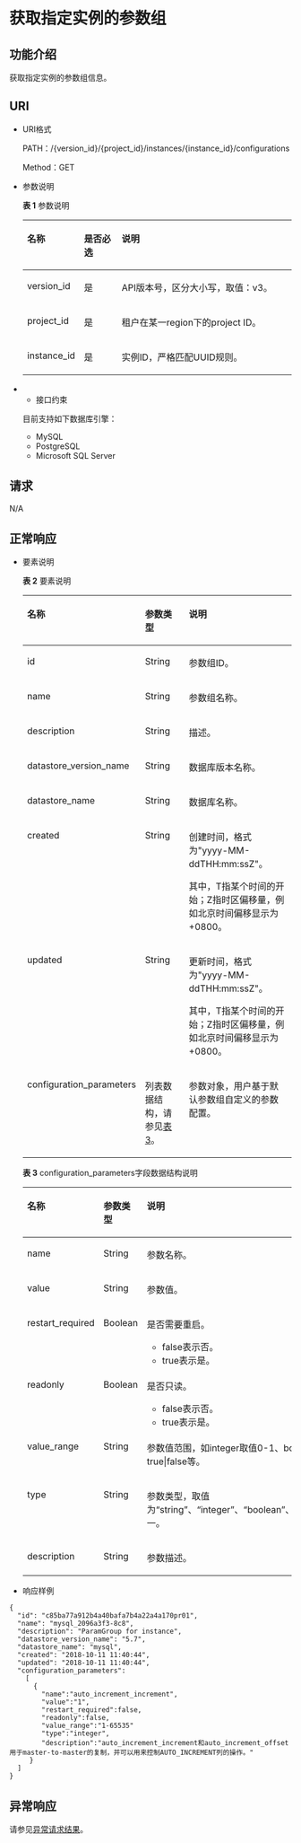 # 获取指定实例的参数组<a name="rds_09_0306"></a>

## 功能介绍<a name="section8137930122719"></a>

获取指定实例的参数组信息。

## URI<a name="section1013703014278"></a>

-   URI格式

    PATH：/\{version\_id\}/\{project\_id\}/instances/\{instance\_id\}/configurations

    Method：GET

-   参数说明

    **表 1**  参数说明

    <a name="table11137330152717"></a>
    <table><thead align="left"><tr id="row6355630152713"><th class="cellrowborder" valign="top" width="21.14%" id="mcps1.2.4.1.1"><p id="p17355143011279"><a name="p17355143011279"></a><a name="p17355143011279"></a>名称</p>
    </th>
    <th class="cellrowborder" valign="top" width="14.000000000000002%" id="mcps1.2.4.1.2"><p id="p435563012275"><a name="p435563012275"></a><a name="p435563012275"></a>是否必选</p>
    </th>
    <th class="cellrowborder" valign="top" width="64.86%" id="mcps1.2.4.1.3"><p id="p635513013278"><a name="p635513013278"></a><a name="p635513013278"></a>说明</p>
    </th>
    </tr>
    </thead>
    <tbody><tr id="row12355930152719"><td class="cellrowborder" valign="top" width="21.14%" headers="mcps1.2.4.1.1 "><p id="p635514309277"><a name="p635514309277"></a><a name="p635514309277"></a>version_id</p>
    </td>
    <td class="cellrowborder" valign="top" width="14.000000000000002%" headers="mcps1.2.4.1.2 "><p id="p1035543072714"><a name="p1035543072714"></a><a name="p1035543072714"></a>是</p>
    </td>
    <td class="cellrowborder" valign="top" width="64.86%" headers="mcps1.2.4.1.3 "><p id="p2355123082719"><a name="p2355123082719"></a><a name="p2355123082719"></a>API版本号，区分大小写，取值：v3。</p>
    </td>
    </tr>
    <tr id="row1235520308278"><td class="cellrowborder" valign="top" width="21.14%" headers="mcps1.2.4.1.1 "><p id="p0355130202712"><a name="p0355130202712"></a><a name="p0355130202712"></a>project_id</p>
    </td>
    <td class="cellrowborder" valign="top" width="14.000000000000002%" headers="mcps1.2.4.1.2 "><p id="p1735511302279"><a name="p1735511302279"></a><a name="p1735511302279"></a>是</p>
    </td>
    <td class="cellrowborder" valign="top" width="64.86%" headers="mcps1.2.4.1.3 "><p id="p5355183014275"><a name="p5355183014275"></a><a name="p5355183014275"></a>租户在某一region下的project ID。</p>
    </td>
    </tr>
    <tr id="row335573052719"><td class="cellrowborder" valign="top" width="21.14%" headers="mcps1.2.4.1.1 "><p id="p143551530112714"><a name="p143551530112714"></a><a name="p143551530112714"></a>instance_id</p>
    </td>
    <td class="cellrowborder" valign="top" width="14.000000000000002%" headers="mcps1.2.4.1.2 "><p id="p163551830202719"><a name="p163551830202719"></a><a name="p163551830202719"></a>是</p>
    </td>
    <td class="cellrowborder" valign="top" width="64.86%" headers="mcps1.2.4.1.3 "><p id="p735515304272"><a name="p735515304272"></a><a name="p735515304272"></a>实例ID，严格匹配UUID规则。</p>
    </td>
    </tr>
    </tbody>
    </table>


-   -   接口约束

    目前支持如下数据库引擎：

    -   MySQL
    -   PostgreSQL
    -   Microsoft SQL Server



## 请求<a name="section20152163016277"></a>

N/A

## 正常响应<a name="section14152103042715"></a>

-   要素说明

    **表 2**  要素说明

    <a name="table71681830152719"></a>
    <table><thead align="left"><tr id="row133554304277"><th class="cellrowborder" valign="top" width="23.01230123012301%" id="mcps1.2.4.1.1"><p id="p1235583052717"><a name="p1235583052717"></a><a name="p1235583052717"></a>名称</p>
    </th>
    <th class="cellrowborder" valign="top" width="23.3023302330233%" id="mcps1.2.4.1.2"><p id="p1735523017272"><a name="p1735523017272"></a><a name="p1735523017272"></a>参数类型</p>
    </th>
    <th class="cellrowborder" valign="top" width="53.685368536853694%" id="mcps1.2.4.1.3"><p id="p193551030132710"><a name="p193551030132710"></a><a name="p193551030132710"></a>说明</p>
    </th>
    </tr>
    </thead>
    <tbody><tr id="row1935563082719"><td class="cellrowborder" valign="top" width="23.01230123012301%" headers="mcps1.2.4.1.1 "><p id="p17355530122713"><a name="p17355530122713"></a><a name="p17355530122713"></a>id</p>
    </td>
    <td class="cellrowborder" valign="top" width="23.3023302330233%" headers="mcps1.2.4.1.2 "><p id="p0355193022717"><a name="p0355193022717"></a><a name="p0355193022717"></a>String</p>
    </td>
    <td class="cellrowborder" valign="top" width="53.685368536853694%" headers="mcps1.2.4.1.3 "><p id="p113555303274"><a name="p113555303274"></a><a name="p113555303274"></a>参数组ID。</p>
    </td>
    </tr>
    <tr id="row1735516302274"><td class="cellrowborder" valign="top" width="23.01230123012301%" headers="mcps1.2.4.1.1 "><p id="p1335553062711"><a name="p1335553062711"></a><a name="p1335553062711"></a>name</p>
    </td>
    <td class="cellrowborder" valign="top" width="23.3023302330233%" headers="mcps1.2.4.1.2 "><p id="p1835543022714"><a name="p1835543022714"></a><a name="p1835543022714"></a>String</p>
    </td>
    <td class="cellrowborder" valign="top" width="53.685368536853694%" headers="mcps1.2.4.1.3 "><p id="p1535503011277"><a name="p1535503011277"></a><a name="p1535503011277"></a>参数组名称。</p>
    </td>
    </tr>
    <tr id="row63551530132716"><td class="cellrowborder" valign="top" width="23.01230123012301%" headers="mcps1.2.4.1.1 "><p id="p13551030112711"><a name="p13551030112711"></a><a name="p13551030112711"></a>description</p>
    </td>
    <td class="cellrowborder" valign="top" width="23.3023302330233%" headers="mcps1.2.4.1.2 "><p id="p13556307276"><a name="p13556307276"></a><a name="p13556307276"></a>String</p>
    </td>
    <td class="cellrowborder" valign="top" width="53.685368536853694%" headers="mcps1.2.4.1.3 "><p id="p4355113092715"><a name="p4355113092715"></a><a name="p4355113092715"></a>描述。</p>
    </td>
    </tr>
    <tr id="row735515304278"><td class="cellrowborder" valign="top" width="23.01230123012301%" headers="mcps1.2.4.1.1 "><p id="p1535518301272"><a name="p1535518301272"></a><a name="p1535518301272"></a>datastore_version_name</p>
    </td>
    <td class="cellrowborder" valign="top" width="23.3023302330233%" headers="mcps1.2.4.1.2 "><p id="p1535511303279"><a name="p1535511303279"></a><a name="p1535511303279"></a>String</p>
    </td>
    <td class="cellrowborder" valign="top" width="53.685368536853694%" headers="mcps1.2.4.1.3 "><p id="p1835516301278"><a name="p1835516301278"></a><a name="p1835516301278"></a>数据库版本名称。</p>
    </td>
    </tr>
    <tr id="row123556307271"><td class="cellrowborder" valign="top" width="23.01230123012301%" headers="mcps1.2.4.1.1 "><p id="p113551630112710"><a name="p113551630112710"></a><a name="p113551630112710"></a>datastore_name</p>
    </td>
    <td class="cellrowborder" valign="top" width="23.3023302330233%" headers="mcps1.2.4.1.2 "><p id="p2035583016274"><a name="p2035583016274"></a><a name="p2035583016274"></a>String</p>
    </td>
    <td class="cellrowborder" valign="top" width="53.685368536853694%" headers="mcps1.2.4.1.3 "><p id="p1435553062714"><a name="p1435553062714"></a><a name="p1435553062714"></a>数据库名称。</p>
    </td>
    </tr>
    <tr id="row163551230122718"><td class="cellrowborder" valign="top" width="23.01230123012301%" headers="mcps1.2.4.1.1 "><p id="p133555309277"><a name="p133555309277"></a><a name="p133555309277"></a>created</p>
    </td>
    <td class="cellrowborder" valign="top" width="23.3023302330233%" headers="mcps1.2.4.1.2 "><p id="p14355143016275"><a name="p14355143016275"></a><a name="p14355143016275"></a>String</p>
    </td>
    <td class="cellrowborder" valign="top" width="53.685368536853694%" headers="mcps1.2.4.1.3 "><p id="p20355830172718"><a name="p20355830172718"></a><a name="p20355830172718"></a>创建时间，格式为"yyyy-MM-ddTHH:mm:ssZ"。</p>
    <p id="p15355193018279"><a name="p15355193018279"></a><a name="p15355193018279"></a>其中，T指某个时间的开始；Z指时区偏移量，例如北京时间偏移显示为+0800。</p>
    </td>
    </tr>
    <tr id="row17355123011278"><td class="cellrowborder" valign="top" width="23.01230123012301%" headers="mcps1.2.4.1.1 "><p id="p11355123016277"><a name="p11355123016277"></a><a name="p11355123016277"></a>updated</p>
    </td>
    <td class="cellrowborder" valign="top" width="23.3023302330233%" headers="mcps1.2.4.1.2 "><p id="p1355183013273"><a name="p1355183013273"></a><a name="p1355183013273"></a>String</p>
    </td>
    <td class="cellrowborder" valign="top" width="53.685368536853694%" headers="mcps1.2.4.1.3 "><p id="p15355133016272"><a name="p15355133016272"></a><a name="p15355133016272"></a>更新时间，格式为"yyyy-MM-ddTHH:mm:ssZ"。</p>
    <p id="p53551930182720"><a name="p53551930182720"></a><a name="p53551930182720"></a>其中，T指某个时间的开始；Z指时区偏移量，例如北京时间偏移显示为+0800。</p>
    </td>
    </tr>
    <tr id="row2355730152716"><td class="cellrowborder" valign="top" width="23.01230123012301%" headers="mcps1.2.4.1.1 "><p id="p8355133002719"><a name="p8355133002719"></a><a name="p8355133002719"></a>configuration_parameters</p>
    </td>
    <td class="cellrowborder" valign="top" width="23.3023302330233%" headers="mcps1.2.4.1.2 "><p id="p135518306279"><a name="p135518306279"></a><a name="p135518306279"></a>列表数据结构，请参见<a href="#table19183193052719">表3</a>。</p>
    </td>
    <td class="cellrowborder" valign="top" width="53.685368536853694%" headers="mcps1.2.4.1.3 "><p id="p435512305278"><a name="p435512305278"></a><a name="p435512305278"></a>参数对象，用户基于默认参数组自定义的参数配置。</p>
    </td>
    </tr>
    </tbody>
    </table>

    **表 3**  configuration\_parameters字段数据结构说明

    <a name="table19183193052719"></a>
    <table><thead align="left"><tr id="row13355163082719"><th class="cellrowborder" valign="top" width="23.18231823182318%" id="mcps1.2.4.1.1"><p id="p1635513305278"><a name="p1635513305278"></a><a name="p1635513305278"></a>名称</p>
    </th>
    <th class="cellrowborder" valign="top" width="22.952295229522953%" id="mcps1.2.4.1.2"><p id="p635593015275"><a name="p635593015275"></a><a name="p635593015275"></a>参数类型</p>
    </th>
    <th class="cellrowborder" valign="top" width="53.86538653865386%" id="mcps1.2.4.1.3"><p id="p13551230172713"><a name="p13551230172713"></a><a name="p13551230172713"></a>说明</p>
    </th>
    </tr>
    </thead>
    <tbody><tr id="row13355530172712"><td class="cellrowborder" valign="top" width="23.18231823182318%" headers="mcps1.2.4.1.1 "><p id="p14355123062711"><a name="p14355123062711"></a><a name="p14355123062711"></a>name</p>
    </td>
    <td class="cellrowborder" valign="top" width="22.952295229522953%" headers="mcps1.2.4.1.2 "><p id="p16355123016276"><a name="p16355123016276"></a><a name="p16355123016276"></a>String</p>
    </td>
    <td class="cellrowborder" valign="top" width="53.86538653865386%" headers="mcps1.2.4.1.3 "><p id="p73553306270"><a name="p73553306270"></a><a name="p73553306270"></a>参数名称。</p>
    </td>
    </tr>
    <tr id="row135573012271"><td class="cellrowborder" valign="top" width="23.18231823182318%" headers="mcps1.2.4.1.1 "><p id="p11355133018273"><a name="p11355133018273"></a><a name="p11355133018273"></a>value</p>
    </td>
    <td class="cellrowborder" valign="top" width="22.952295229522953%" headers="mcps1.2.4.1.2 "><p id="p13355030112715"><a name="p13355030112715"></a><a name="p13355030112715"></a>String</p>
    </td>
    <td class="cellrowborder" valign="top" width="53.86538653865386%" headers="mcps1.2.4.1.3 "><p id="p1135553014273"><a name="p1135553014273"></a><a name="p1135553014273"></a>参数值。</p>
    </td>
    </tr>
    <tr id="row8355203012713"><td class="cellrowborder" valign="top" width="23.18231823182318%" headers="mcps1.2.4.1.1 "><p id="p1335583012277"><a name="p1335583012277"></a><a name="p1335583012277"></a>restart_required</p>
    </td>
    <td class="cellrowborder" valign="top" width="22.952295229522953%" headers="mcps1.2.4.1.2 "><p id="p103554302274"><a name="p103554302274"></a><a name="p103554302274"></a>Boolean</p>
    </td>
    <td class="cellrowborder" valign="top" width="53.86538653865386%" headers="mcps1.2.4.1.3 "><p id="p335516303270"><a name="p335516303270"></a><a name="p335516303270"></a>是否需要重启。</p>
    <a name="ul1035593019278"></a><a name="ul1035593019278"></a><ul id="ul1035593019278"><li>false表示否。</li><li>true表示是。</li></ul>
    </td>
    </tr>
    <tr id="row237116301277"><td class="cellrowborder" valign="top" width="23.18231823182318%" headers="mcps1.2.4.1.1 "><p id="p4371133042719"><a name="p4371133042719"></a><a name="p4371133042719"></a>readonly</p>
    </td>
    <td class="cellrowborder" valign="top" width="22.952295229522953%" headers="mcps1.2.4.1.2 "><p id="p73719303277"><a name="p73719303277"></a><a name="p73719303277"></a>Boolean</p>
    </td>
    <td class="cellrowborder" valign="top" width="53.86538653865386%" headers="mcps1.2.4.1.3 "><p id="p1637110308275"><a name="p1637110308275"></a><a name="p1637110308275"></a>是否只读。</p>
    <a name="ul8371730172718"></a><a name="ul8371730172718"></a><ul id="ul8371730172718"><li>false表示否。</li><li>true表示是。</li></ul>
    </td>
    </tr>
    <tr id="row93711530122714"><td class="cellrowborder" valign="top" width="23.18231823182318%" headers="mcps1.2.4.1.1 "><p id="p537163015278"><a name="p537163015278"></a><a name="p537163015278"></a>value_range</p>
    </td>
    <td class="cellrowborder" valign="top" width="22.952295229522953%" headers="mcps1.2.4.1.2 "><p id="p1837112307275"><a name="p1837112307275"></a><a name="p1837112307275"></a>String</p>
    </td>
    <td class="cellrowborder" valign="top" width="53.86538653865386%" headers="mcps1.2.4.1.3 "><p id="p4371103013276"><a name="p4371103013276"></a><a name="p4371103013276"></a>参数值范围，如integer取值0-1、boolean取值true|false等。</p>
    </td>
    </tr>
    <tr id="row1437143042719"><td class="cellrowborder" valign="top" width="23.18231823182318%" headers="mcps1.2.4.1.1 "><p id="p5371173042710"><a name="p5371173042710"></a><a name="p5371173042710"></a>type</p>
    </td>
    <td class="cellrowborder" valign="top" width="22.952295229522953%" headers="mcps1.2.4.1.2 "><p id="p143711730172715"><a name="p143711730172715"></a><a name="p143711730172715"></a>String</p>
    </td>
    <td class="cellrowborder" valign="top" width="53.86538653865386%" headers="mcps1.2.4.1.3 "><p id="p18371930192720"><a name="p18371930192720"></a><a name="p18371930192720"></a>参数类型，取值为“string”、“integer”、“boolean”、“list”或“float”之一。</p>
    </td>
    </tr>
    <tr id="row103711330162711"><td class="cellrowborder" valign="top" width="23.18231823182318%" headers="mcps1.2.4.1.1 "><p id="p17371143022711"><a name="p17371143022711"></a><a name="p17371143022711"></a>description</p>
    </td>
    <td class="cellrowborder" valign="top" width="22.952295229522953%" headers="mcps1.2.4.1.2 "><p id="p1537123019272"><a name="p1537123019272"></a><a name="p1537123019272"></a>String</p>
    </td>
    <td class="cellrowborder" valign="top" width="53.86538653865386%" headers="mcps1.2.4.1.3 "><p id="p8371123082715"><a name="p8371123082715"></a><a name="p8371123082715"></a>参数描述。</p>
    </td>
    </tr>
    </tbody>
    </table>


-   响应样例

```
{
  "id": "c85ba77a912b4a40bafa7b4a22a4a170pr01",
  "name": "mysql_2096a3f3-8c8",
  "description": "ParamGroup for instance",
  "datastore_version_name": "5.7",
  "datastore_name": "mysql",
  "created": "2018-10-11 11:40:44",
  "updated": "2018-10-11 11:40:44",
  "configuration_parameters": 
    [
      {
        "name":"auto_increment_increment",
        "value":"1",
        "restart_required":false,
        "readonly":false,
        "value_range":"1-65535"
        "type":"integer",
        "description":"auto_increment_increment和auto_increment_offset 用于master-to-master的复制，并可以用来控制AUTO_INCREMENT列的操作。"
     }
  ]
}
```

## 异常响应<a name="section15215133019273"></a>

请参见[异常请求结果](异常请求结果.md)。

